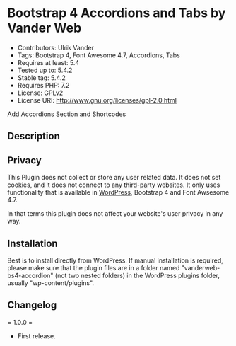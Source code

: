 # Bootstrap 4 Accordions and Tabs by Vander Web
* Contributors: Ulrik Vander
* Tags: Bootstrap 4, Font Awesome 4.7, Accordions, Tabs
* Requires at least: 5.4
* Tested up to: 5.4.2
* Stable tag: 5.4.2
* Requires PHP: 7.2
* License: GPLv2
* License URI: http://www.gnu.org/licenses/gpl-2.0.html

Add Accordions Section and Shortcodes

## Description



## Privacy

This Plugin does not collect or store any user related data. It does not set cookies, and it does not connect to any third-party websites. It only uses functionality that is available in [WordPress](https://wordpress.org/), Bootstrap 4 and Font Awsesome 4.7.

In that terms this plugin does not affect your website's user privacy in any way.

## Installation

Best is to install directly from WordPress. If manual installation is required, please make sure that the plugin files are in a folder named "vanderweb-bs4-accordion" (not two nested folders) in the WordPress plugins folder, usually "wp-content/plugins".

## Changelog

= 1.0.0 =
* First release.
